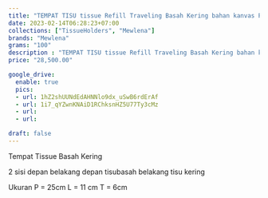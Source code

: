 ```yaml
---
title: "TEMPAT TISU tissue Refill Traveling Basah Kering bahan kanvas PVC"
date: 2023-02-14T06:28:23+07:00
collections: ["TissueHolders", "Mewlena"]
brands: "Mewlena"
grams: "100"
description : "TEMPAT TISU tissue Refill Traveling Basah Kering bahan kanvas PVC"
price: "28,500.00"

google_drive:
  enable: true
  pics:
  - url: 1hZ2shUUNdEdAHNNlo9dx_uSwB6rdErAf
  - url: 1i7_qYZwnKNAiD1RChksnHZ5U77Ty3cMz
  - url: 
  - url: 

draft: false
---
```


Tempat Tissue Basah Kering

2 sisi depan belakang
depan tisubasah
belakang tisu kering

Ukuran
P = 25cm
L = 11 cm
T = 6cm

    
